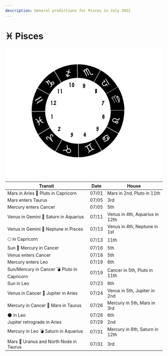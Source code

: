 ```yaml
---
description: General predictions for Pisces in July 2022
---
```


# ♓ Pisces



![](../../.gitbook/assets/pisces.png)



| Transit                                     | Date  | House                          |
| ------------------------------------------- | ----- | ------------------------------ |
| Mars in Aries 🔲 Pluto in Capricorn         | 07/01 | Mars in 2nd, Pluto in 11th     |
| Mars enters Taurus                          | 07/05 | 3rd                            |
| Mercury enters Cancer                       | 07/05 | 5th                            |
| Venus in Gemini 🔺 Saturn in Aquarius       | 07/11 | Venus in 4th, Aquarius in 12th |
| Venus in Gemini 🔲 Neptune in Pisces        | 07/13 | Venus in 4th, Neptune in 1st   |
|  🌕 in Capricorn                            | 07/13 | 11th                           |
| Sun 🖤 Mercury in Cancer                    | 07/16 | 5th                            |
| Venus enters Cancer                         | 07/18 | 5th                            |
| Mercury enters Leo                          | 07/19 | 6th                            |
| Sun/Mercury in Cancer 💣 Pluto in Capricorn | 07/19 | Cancer in 5th, Pluto in 11th   |
| Sun in Leo                                  | 07/23 | 6th                            |
| Venus in Cancer 🔲 Jupiter in Aries         | 07/24 | Venus in 5th, Jupiter in 2nd   |
| Mercury in Cancer 🔲 Mars in Taurus         | 07/26 | Mercury in 5th, Mars in 3rd    |
| 🌑 in Leo                                   | 07/28 | 6th                            |
| Jupiter retrograde in Aries                 | 07/29 | 2nd                            |
| Mercury in Leo 💣 Saturn in Aquarius        | 07/31 | Mercury in 6th, Saturn in 12th |
| Mars 🖤 Uranus and North Node in Taurus     | 07/31 | 3rd                            |



